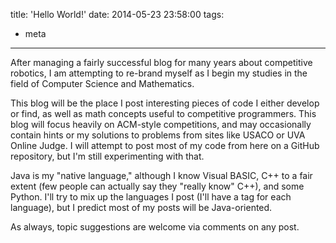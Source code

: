 title: 'Hello World!'
date: 2014-05-23 23:58:00
tags:
- meta

---
After managing a fairly successful blog for many years about competitive robotics, I am attempting to re-brand myself as I begin my studies in the field of Computer Science and Mathematics.


This blog will be the place I post interesting pieces of code I either develop or find, as well as math concepts useful to competitive programmers.  This blog will focus heavily on ACM-style competitions, and may occasionally contain hints or my solutions to problems from sites like USACO or UVA Online Judge.  I will attempt to post most of my code from here on a GitHub repository, but I'm still experimenting with that.


Java is my "native language," although I know Visual BASIC, C++ to a fair extent (few people can actually say they "really know" C++), and some Python.  I'll try to mix up the languages I post (I'll have a tag for each language), but I predict most of my posts will be Java-oriented.


As always, topic suggestions are welcome via comments on any post.
